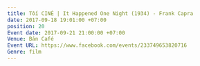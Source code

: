 ```yaml
---
title: Tối CINÉ | It Happened One Night (1934) - Frank Capra
date: 2017-09-18 19:01:00 +07:00
position: 20
Event date: 2017-09-21 21:00:00 +07:00
Venue: Bản Café
Event URL: https://www.facebook.com/events/233749653820716
Genre: film
---
```


